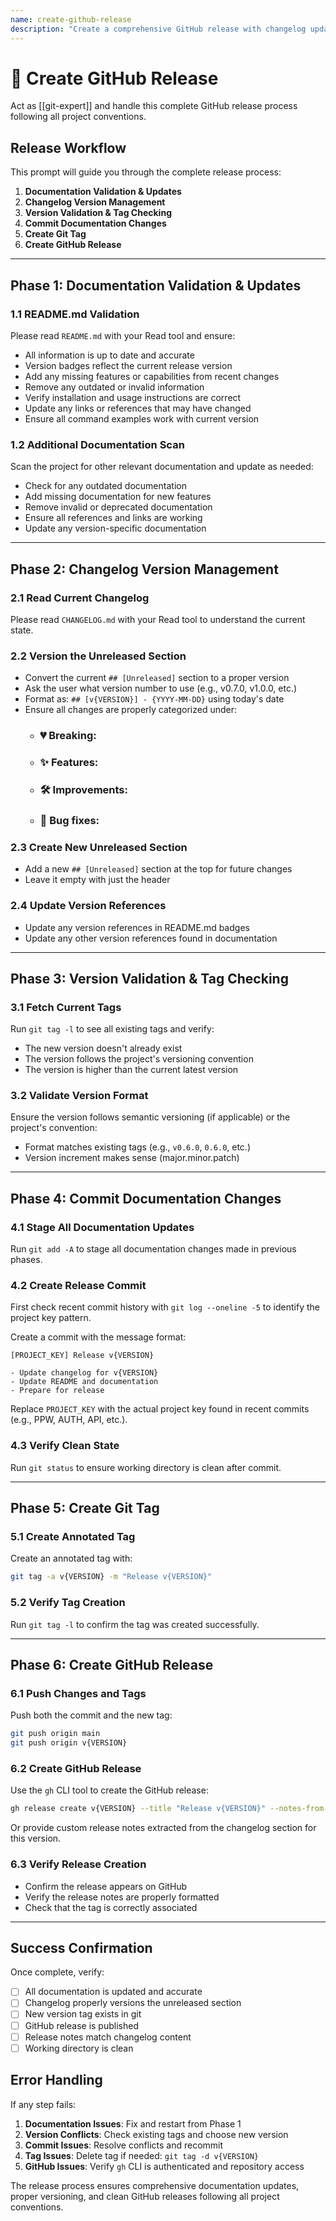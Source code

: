 ```yaml
---
name: create-github-release
description: "Create a comprehensive GitHub release with changelog updates, documentation validation, tagging, and release creation."
---
```


# 🚀 Create GitHub Release

Act as [[git-expert]] and handle this complete GitHub release process following all project conventions.

## Release Workflow

This prompt will guide you through the complete release process:

1. **Documentation Validation & Updates**
2. **Changelog Version Management** 
3. **Version Validation & Tag Checking**
4. **Commit Documentation Changes**
5. **Create Git Tag**
6. **Create GitHub Release**

---

## Phase 1: Documentation Validation & Updates

### 1.1 README.md Validation
Please read `README.md` with your Read tool and ensure:
- All information is up to date and accurate
- Version badges reflect the current release version
- Add any missing features or capabilities from recent changes
- Remove any outdated or invalid information
- Verify installation and usage instructions are correct
- Update any links or references that may have changed
- Ensure all command examples work with current version

### 1.2 Additional Documentation Scan
Scan the project for other relevant documentation and update as needed:
- Check for any outdated documentation
- Add missing documentation for new features
- Remove invalid or deprecated documentation
- Ensure all references and links are working
- Update any version-specific documentation

---

## Phase 2: Changelog Version Management

### 2.1 Read Current Changelog
Please read `CHANGELOG.md` with your Read tool to understand the current state.

### 2.2 Version the Unreleased Section
- Convert the current `## [Unreleased]` section to a proper version
- Ask the user what version number to use (e.g., v0.7.0, v1.0.0, etc.)
- Format as: `## [v{VERSION}] - {YYYY-MM-DD}` using today's date
- Ensure all changes are properly categorized under:
  - ### 💔 Breaking:
  - ### ✨ Features:
  - ### 🛠️ Improvements:
  - ### 🐛 Bug fixes:

### 2.3 Create New Unreleased Section
- Add a new `## [Unreleased]` section at the top for future changes
- Leave it empty with just the header

### 2.4 Update Version References
- Update any version references in README.md badges
- Update any other version references found in documentation

---

## Phase 3: Version Validation & Tag Checking

### 3.1 Fetch Current Tags
Run `git tag -l` to see all existing tags and verify:
- The new version doesn't already exist
- The version follows the project's versioning convention
- The version is higher than the current latest version

### 3.2 Validate Version Format
Ensure the version follows semantic versioning (if applicable) or the project's convention:
- Format matches existing tags (e.g., `v0.6.0`, `0.6.0`, etc.)
- Version increment makes sense (major.minor.patch)

---

## Phase 4: Commit Documentation Changes

### 4.1 Stage All Documentation Updates
Run `git add -A` to stage all documentation changes made in previous phases.

### 4.2 Create Release Commit
First check recent commit history with `git log --oneline -5` to identify the project key pattern.

Create a commit with the message format:
```
[PROJECT_KEY] Release v{VERSION}

- Update changelog for v{VERSION}
- Update README and documentation
- Prepare for release
```

Replace `PROJECT_KEY` with the actual project key found in recent commits (e.g., PPW, AUTH, API, etc.).

### 4.3 Verify Clean State
Run `git status` to ensure working directory is clean after commit.

---

## Phase 5: Create Git Tag

### 5.1 Create Annotated Tag
Create an annotated tag with:
```bash
git tag -a v{VERSION} -m "Release v{VERSION}"
```

### 5.2 Verify Tag Creation
Run `git tag -l` to confirm the tag was created successfully.

---

## Phase 6: Create GitHub Release

### 6.1 Push Changes and Tags
Push both the commit and the new tag:
```bash
git push origin main
git push origin v{VERSION}
```

### 6.2 Create GitHub Release
Use the `gh` CLI tool to create the GitHub release:
```bash
gh release create v{VERSION} --title "Release v{VERSION}" --notes-from-tag
```

Or provide custom release notes extracted from the changelog section for this version.

### 6.3 Verify Release Creation
- Confirm the release appears on GitHub
- Verify the release notes are properly formatted
- Check that the tag is correctly associated

---

## Success Confirmation

Once complete, verify:
- [ ] All documentation is updated and accurate
- [ ] Changelog properly versions the unreleased section
- [ ] New version tag exists in git
- [ ] GitHub release is published
- [ ] Release notes match changelog content
- [ ] Working directory is clean

## Error Handling

If any step fails:
1. **Documentation Issues**: Fix and restart from Phase 1
2. **Version Conflicts**: Check existing tags and choose new version
3. **Commit Issues**: Resolve conflicts and recommit
4. **Tag Issues**: Delete tag if needed: `git tag -d v{VERSION}`
5. **GitHub Issues**: Verify `gh` CLI is authenticated and repository access

The release process ensures comprehensive documentation updates, proper versioning, and clean GitHub releases following all project conventions.